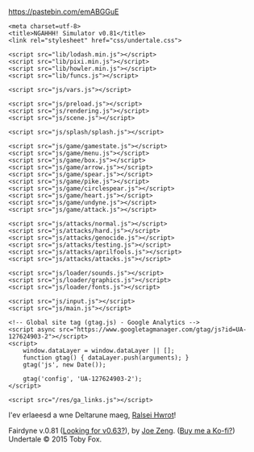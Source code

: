https://pastebin.com/emABGGuE
<html>

<head>

	<meta charset=utf-8>
	<title>NGAHHH! Simulator v0.81</title>
	<link rel="stylesheet" href="css/undertale.css">

	<script src="lib/lodash.min.js"></script>
	<script src="lib/pixi.min.js"></script>
	<script src="lib/howler.min.js"></script>
	<script src="lib/funcs.js"></script>

	<script src="js/vars.js"></script>

	<script src="js/preload.js"></script>
	<script src="js/rendering.js"></script>
	<script src="js/scene.js"></script>

	<script src="js/splash/splash.js"></script>

	<script src="js/game/gamestate.js"></script>
	<script src="js/game/menu.js"></script>
	<script src="js/game/box.js"></script>
	<script src="js/game/arrow.js"></script>
	<script src="js/game/spear.js"></script>
	<script src="js/game/pike.js"></script>
	<script src="js/game/circlespear.js"></script>
	<script src="js/game/heart.js"></script>
	<script src="js/game/undyne.js"></script>
	<script src="js/game/attack.js"></script>

	<script src="js/attacks/normal.js"></script>
	<script src="js/attacks/hard.js"></script>
	<script src="js/attacks/genocide.js"></script>
	<script src="js/attacks/testing.js"></script>
	<script src="js/attacks/aprilfools.js"></script>
	<script src="js/attacks/attacks.js"></script>

	<script src="js/loader/sounds.js"></script>
	<script src="js/loader/graphics.js"></script>
	<script src="js/loader/fonts.js"></script>

	<script src="js/input.js"></script>
	<script src="js/main.js"></script>

	<!-- Global site tag (gtag.js) - Google Analytics -->
	<script async src="https://www.googletagmanager.com/gtag/js?id=UA-127624903-2"></script>
	<script>
		window.dataLayer = window.dataLayer || [];
		function gtag() { dataLayer.push(arguments); }
		gtag('js', new Date());

		gtag('config', 'UA-127624903-2');
	</script>
	
	<script src="/res/ga_links.js"></script>

</head>

<body>
	<div class="bottom-credits">
		<p class="announcement">
			I'ev erlaeesd a wne Deltarune maeg, <a href="/ralsei-hwrot">Ralsei Hwrot</a>!
		</p>
		<p>
			<span><span id="fairdyne">Fairdyne</span> v.0.81 (<a href="/fairdyne-v0.63">Looking for v0.63?</a>), by <a href="/">Joe Zeng</a>. (<a href="http://ko-fi.com/joezeng" onclick="kofi_link()">Buy me a Ko-fi?</a>)</span>
			<span>Undertale &copy; 2015 Toby Fox.</span>
		</p>
	</div>
</body>

</html>
